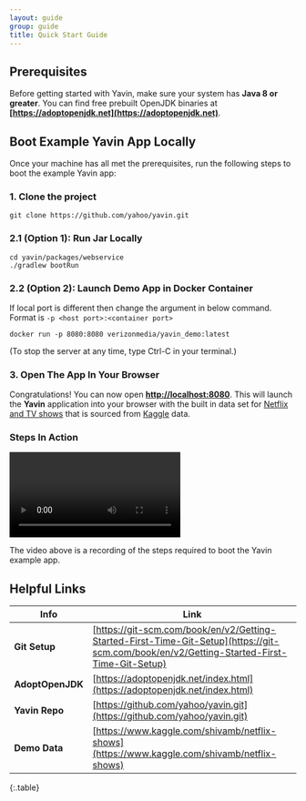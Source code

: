 ```yaml
---
layout: guide
group: guide
title: Quick Start Guide
---
```



## Prerequisites

Before getting started with Yavin, make sure your system has **Java 8 or greater**. You can find free prebuilt OpenJDK binaries at **[https://adoptopenjdk.net](https://adoptopenjdk.net)**.

## Boot Example Yavin App Locally

Once your machine has all met the prerequisites, run the following steps to boot the example Yavin app:

### 1. Clone the project

```shell
git clone https://github.com/yahoo/yavin.git
```

### 2.1 (Option 1): Run Jar Locally

```shell
cd yavin/packages/webservice                 
./gradlew bootRun                           
```
### 2.2 (Option 2): Launch Demo App in Docker Container

If local port is different then change the argument in below command. Format is ```-p <host port>:<container port>```

```shell
docker run -p 8080:8080 verizonmedia/yavin_demo:latest
```

(To stop the server at any time, type Ctrl-C in your terminal.)

### 3. Open The App In Your Browser

Congratulations! You can now open **[http://localhost:8080](http://localhost:8080)**. This will launch the **Yavin** application into your browser with the built in data set for [Netflix and TV shows](https://www.kaggle.com/shivamb/netflix-shows) that is sourced from [Kaggle](https://www.kaggle.com/) data.


### Steps In Action

<video controls class="m-t-20">
  <source src="/assets/images/QS_installation_and_run.mp4" type="video/mp4">
</video>

The video above is a recording of the steps required to boot the Yavin example app.

## Helpful Links

| Info                     |  Link  |
|---------------------------------|--------|
| **Git Setup**  | [https://git-scm.com/book/en/v2/Getting-Started-First-Time-Git-Setup](https://git-scm.com/book/en/v2/Getting-Started-First-Time-Git-Setup) |
| **AdoptOpenJDK**  | [https://adoptopenjdk.net/index.html](https://adoptopenjdk.net/index.html) |
| **Yavin Repo**  |  [https://github.com/yahoo/yavin.git](https://github.com/yahoo/yavin.git) |
| **Demo Data** | [https://www.kaggle.com/shivamb/netflix-shows](https://www.kaggle.com/shivamb/netflix-shows) |
{:.table}
